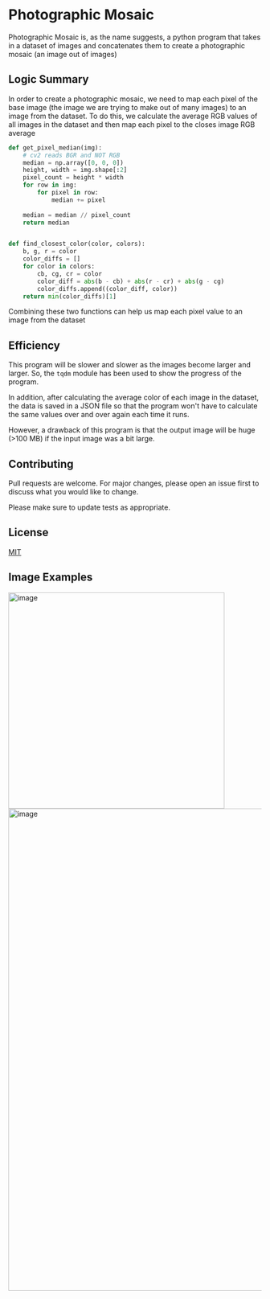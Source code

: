 # Photographic Mosaic

Photographic Mosaic is, as the name suggests, a python program that takes in a dataset of images and concatenates them to create a photographic mosaic (an image out of images)
## Logic Summary
In order to create a photographic mosaic, we need to map each pixel of the base image (the image we are trying to make out of many images) to an image from the dataset. To do this, we calculate the average RGB values of all images in the dataset and then map each pixel to the closes image RGB average

```python
def get_pixel_median(img):
    # cv2 reads BGR and NOT RGB
    median = np.array([0, 0, 0])
    height, width = img.shape[:2]
    pixel_count = height * width
    for row in img:
        for pixel in row:
            median += pixel
    
    median = median // pixel_count
    return median


def find_closest_color(color, colors):
    b, g, r = color
    color_diffs = []
    for color in colors:
        cb, cg, cr = color
        color_diff = abs(b - cb) + abs(r - cr) + abs(g - cg)
        color_diffs.append((color_diff, color))
    return min(color_diffs)[1]
```

Combining these two functions can help us map each pixel value to an image from the dataset

## Efficiency
This program will be slower and slower as the images become larger and larger. So, the ```tqdm``` module has been used to show the progress of the program.

In addition, after calculating the average color of each image in the dataset, the data is saved in a JSON file so that the program won't have to calculate the same values over and over again each time it runs.

However, a drawback of this program is that the output image will be huge (>100 MB) if the input image was a bit large.


## Contributing
Pull requests are welcome. For major changes, please open an issue first to discuss what you would like to change.

Please make sure to update tests as appropriate.

## License
[MIT](https://choosealicense.com/licenses/mit/)

## Image Examples
<img width="430" alt="image" src="https://user-images.githubusercontent.com/62020687/157481223-91ce8f33-af5e-4222-a283-8597ef0e08cc.png">
<img width="960" alt="image" src="https://user-images.githubusercontent.com/62020687/157481457-67ff4bb3-8e94-4bf5-8485-bf0b40782a57.png">
